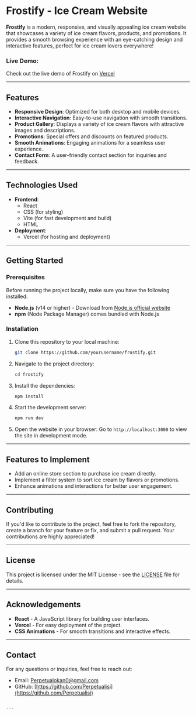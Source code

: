 
# Frostify - Ice Cream Website

**Frostify** is a modern, responsive, and visually appealing ice cream website that showcases a variety of ice cream flavors, products, and promotions. It provides a smooth browsing experience with an eye-catching design and interactive features, perfect for ice cream lovers everywhere!

### Live Demo:
Check out the live demo of Frostify on [Vercel](https://ice-cream-iota-peach.vercel.app/)

---

## Features

- **Responsive Design**: Optimized for both desktop and mobile devices.
- **Interactive Navigation**: Easy-to-use navigation with smooth transitions.
- **Product Gallery**: Displays a variety of ice cream flavors with attractive images and descriptions.
- **Promotions**: Special offers and discounts on featured products.
- **Smooth Animations**: Engaging animations for a seamless user experience.
- **Contact Form**: A user-friendly contact section for inquiries and feedback.

---

## Technologies Used

- **Frontend**:
  - React
  - CSS (for styling)
  - Vite (for fast development and build)
  - HTML
- **Deployment**:
  - Vercel (for hosting and deployment)

---

## Getting Started

### Prerequisites

Before running the project locally, make sure you have the following installed:

- **Node.js** (v14 or higher) - Download from [Node.js official website](https://nodejs.org/)
- **npm** (Node Package Manager) comes bundled with Node.js

### Installation

1. Clone this repository to your local machine:
   ```bash
   git clone https://github.com/yourusername/frostify.git
   ```

2. Navigate to the project directory:
   ```bash
   cd frostify
   ```

3. Install the dependencies:
   ```bash
   npm install
   ```

4. Start the development server:
   ```bash
   npm run dev
   ```

5. Open the website in your browser:
   Go to `http://localhost:3000` to view the site in development mode.

---

## Features to Implement

- Add an online store section to purchase ice cream directly.
- Implement a filter system to sort ice cream by flavors or promotions.
- Enhance animations and interactions for better user engagement.

---

## Contributing

If you'd like to contribute to the project, feel free to fork the repository, create a branch for your feature or fix, and submit a pull request. Your contributions are highly appreciated!

---

## License

This project is licensed under the MIT License - see the [LICENSE](LICENSE) file for details.

---

## Acknowledgements

- **React** - A JavaScript library for building user interfaces.
- **Vercel** - For easy deployment of the project.
- **CSS Animations** - For smooth transitions and interactive effects.

---

## Contact

For any questions or inquiries, feel free to reach out:

- Email: Perpetualokan0@gmail.com
- GitHub: [https://github.com/Perpetualisi](https://github.com/Perpetualisi)
```

---


